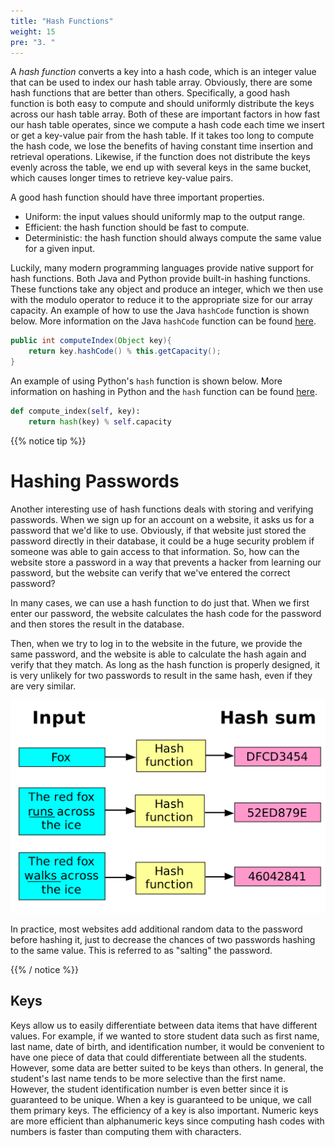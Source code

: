 ```yaml
---
title: "Hash Functions"
weight: 15
pre: "3. "
---
```

A _hash function_ converts a key into a hash code, which is an integer value that can be used to index our hash table array.  Obviously, there are some hash functions that are better than others. Specifically, a good hash function is both easy to compute and should uniformly distribute the keys across our hash table array. Both of these are important factors in how fast our hash table operates, since we compute a hash code each time we insert or get a key-value pair from the hash table. If it takes too long to compute the hash code, we lose the benefits of having constant time insertion and retrieval operations. Likewise, if the function does not distribute the keys evenly across the table, we end up with several keys in the same bucket, which causes longer times to retrieve key-value pairs.

A good hash function should have three important properties.

* Uniform: the input values should uniformly map to the output range. 
* Efficient: the hash function should be fast to compute.
* Deterministic: the hash function should always compute the same value for a given input.

Luckily, many modern programming languages provide native support for hash functions. Both Java and Python provide built-in hashing functions. These functions take any object and produce an integer, which we then use with the modulo operator to reduce it to the appropriate size for our array capacity. An example of how to use the Java `hashCode` function is shown below. More information on the Java `hashCode` function can be found [here](https://www.baeldung.com/java-hashcode). 

```java
public int computeIndex(Object key){
    return key.hashCode() % this.getCapacity();
}
```

An example of using Python's `hash` function is shown below. More information on hashing in Python and the `hash` function can be found [here](https://www.programiz.com/python-programming/methods/built-in/hash). 

```python
def compute_index(self, key):
    return hash(key) % self.capacity
```

{{% notice tip %}}

# Hashing Passwords

Another interesting use of hash functions deals with storing and verifying passwords. When we sign up for an account on a website, it asks us for a password that we'd like to use. Obviously, if that website just stored the password directly in their database, it could be a huge security problem if someone was able to gain access to that information. So, how can the website store a password in a way that prevents a hacker from learning our password, but the website can verify that we've entered the correct password?

In many cases, we can use a hash function to do just that. When we first enter our password, the website calculates the hash code for the password and then stores the result in the database. 

Then, when we try to log in to the website in the future, we provide the same password, and the website is able to calculate the hash again and verify that they match. As long as the hash function is properly designed, it is very unlikely for two passwords to result in the same hash, even if they are very similar.

![Hash Function](../../images/11/11.3.hash.png)

In practice, most websites add additional random data to the password before hashing it, just to decrease the chances of two passwords hashing to the same value. This is referred to as "salting" the password. 

{{% / notice %}}

## Keys

Keys allow us to easily differentiate between data items that have different values. For example, if we wanted to store student data such as first name, last name, date of birth, and identification number, it would be convenient to have one piece of data that could differentiate between all the students. However, some data are better suited to be keys than others. In general, the student's last name tends to be more selective than the first name. However, the student identification number is even better since it is guaranteed to be unique. When a key is guaranteed to be unique, we call them primary keys. The efficiency of a key is also important. Numeric keys are more efficient than alphanumeric keys since computing hash codes with numbers is faster than computing them with characters.
